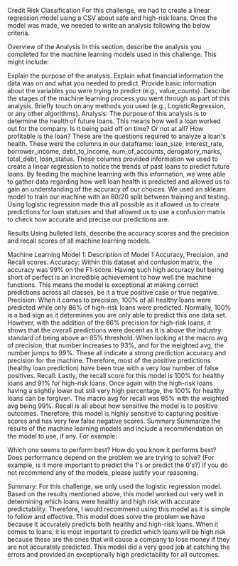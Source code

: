 Credit Risk Classification
For this challenge, we had to create a linear regression model using a CSV about safe and high-risk loans. Once the model was made, we needed to write an analysis following the below criteria.

Overview of the Analysis
In this section, describe the analysis you completed for the machine learning models used in this challenge. This might include:

Explain the purpose of the analysis.
Explain what financial information the data was on and what you needed to predict.
Provide basic information about the variables you were trying to predict (e.g., value_counts).
Describe the stages of the machine learning process you went through as part of this analysis.
Briefly touch on any methods you used (e.g., LogisticRegression, or any other algorithms).
Analysis:
The purpose of this analysis is to determine the health of future loans. This means how well a loan worked out for the company. Is it being paid off on time? Or not at all? How profitable is the loan? These are the questions required to analyze a loan's health. These were the columns in our dataframe: loan_size, interest_rate, borrower_income, debt_to_income, num_of_accounts, derogatory_marks, total_debt, loan_status. These columns provided information we used to create a linear regression to notice the trends of past loans to predict future loans. By feeding the machine learning with this information, we were able to gather data regarding how well loan health is predicted and allowed us to gain an understanding of the accuracy of our choices. We used an sklearn model to train our machine with an 80/20 split between training and testing. Using logistic regression made this all possible as it allowed us to create predictions for loan statuses and that allowed us to use a confusion matrix to check how accurate and precise our predictions are.

Results
Using bulleted lists, describe the accuracy scores and the precision and recall scores of all machine learning models.

Machine Learning Model 1:
Description of Model 1 Accuracy, Precision, and Recall scores.
Accuracy: Within this dataset and confusion matrix, the accuracy was 99% on the F1-score. Having such high accuracy but being short of perfect is an incredible achievement to how well the machine functions. This means the model is exceptional at making correct predictions across all classes, be it a true positive case or true negative.
Precision: When it comes to precision, 100% of all healthy loans were predicted while only 86% of high-risk loans were predicted. Normally, 100% is a bad sign as it determines you are only able to predict this one data set. However, with the addition of the 86% precision for high-risk loans, it shows that the overall predictions were decent as it is above the industry standard of being above an 85% threshold. When looking at the macro avg of precision, that number increases to 93%, and for the weighted avg, the number jumps to 99%. These all indicate a strong prediction accuracy and precision for the machine. Therefore, most of the positive predictions (healthy loan prediction) have been true with a very low number of false positives.
Recall: Lastly, the recall score for this model is 100% for healthy loans and 91% for high-risk loans. Once again with the high-risk loans having a slightly lower but still very high percentage, the 100% for healthy loans can be forgiven. The macro avg for recall was 95% with the weighted avg being 99%. Recall is all about how sensitive the model is to positive outcomes. Therefore, this model is highly sensitive to capturing positive scores and has very few false negative scores.
Summary
Summarize the results of the machine learning models and include a recommendation on the model to use, if any. For example:

Which one seems to perform best? How do you know it performs best?
Does performance depend on the problem we are trying to solve? (For example, is it more important to predict the 1's or predict the 0's?)
If you do not recommend any of the models, please justify your reasoning.

Summary: For this challenge, we only used the logistic regression model. Based on the results mentioned above, this model worked out very well in determining which loans were healthy and high risk with accurate predictability. Therefore, I would recommend using this model as it is simple to follow and effective. This model does solve the problem we have because it accurately predicts both healthy and high-risk loans. When it comes to loans, it is most important to predict which loans will be high risk because these are the ones that will cause a company to lose money if they are not accurately predicted. This model did a very good job at catching the errors and provided an exceptionally high predictability for all outcomes.
